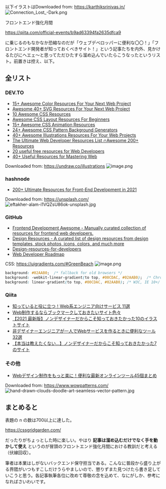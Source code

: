 
以下イラストはDownloaded from: https://karthiksrinivas.in/
![Connection_Lost_-_Dark_.png](https://qiita-image-store.s3.ap-northeast-1.amazonaws.com/0/93824/ee2d4f12-a61b-b4dd-c53d-1a40216055f3.png)


フロントエンド強化月間

https://qiita.com/official-events/b9ad63394fa2635dfca9

に乗じるのもなかなか恐縮なのだが「ウェブデベロッパーに便利な〇〇！」「フロントエンド開発者が知っておくべきサイト！」という記事たちを内外、見かけるたびにヘエェ～と思ってただひたすら溜め込んでいたらこうなったというリスト。前置きは控え、以下。

## 全リスト


### DEV.TO

- [15+ Awesome Color Resources For Your Next Web Project](https://dev.to/kiranrajvjd/15-awesome-color-resources-for-your-next-web-project-48je)
- [Awesome 40+ SVG Resources For Your Next Web Project](https://dev.to/kiranrajvjd/awesome-35-svg-resources-for-your-next-web-project-5c15)
- [10 Awesome CSS Resources](https://dev.to/kiranrajvjd/10-awesome-css-resources-14mh)
- [Awesome CSS Layout Resources For Beginners](https://dev.to/kiranrajvjd/awesome-css-layout-resources-for-beginners-508a)
- [15+ Awesome CSS Animation Resources](https://dev.to/kiranrajvjd/15-awesome-css-animation-resources-4mhi)
- [24+ Awesome CSS Pattern Background Generators](https://dev.to/kiranrajvjd/the-ultimate-css-background-pattern-resource-20m8)
- [40+ Awesome Illustrations Resources For Your Web Projects](https://dev.to/kiranrajvjd/40-awesome-illustrations-resources-for-your-web-projects-2fea)
- [The Ultimate Web Developer Resources List 🔥Awesome 200+ Resources](https://dev.to/kiranrajvjd/the-ultimate-web-developer-resources-list-200-resources-2gf5)
- [20 useful free resources for Web Developers](https://dev.to/pascavld/20-useful-free-resources-for-web-developers-2c3n)
- [40+ Useful Resources for Mastering Web](https://dev.to/surajondev/40-useful-resources-for-mastering-web-1i0h)

Downloaded from: https://undraw.co/illustrations
![image.png](https://qiita-image-store.s3.ap-northeast-1.amazonaws.com/0/93824/3d0be7f6-0c8f-853f-4786-a6d8c9966d1a.png)

### hashnode

- [200+ Ultimate Resources for Front-End Development in 2021](https://rahulism.hashnode.dev/200-ultimate-resources-for-front-end-development-in-2021)

Downloaded from: https://unsplash.com/
![eftakher-alam-i1VQZsU86ok-unsplash.jpg](https://qiita-image-store.s3.ap-northeast-1.amazonaws.com/0/93824/2d5f96c0-a45c-41de-1af1-113323fe3a7e.jpeg)



### GitHub
- [Frontend Development Awesome - Manually curated collection of resources for frontend web developers.](https://github.com/dypsilon/frontend-dev-bookmarks)
- [Design Resources -
A curated list of design resources from design templates, stock photos, icons, colors, and much more](https://github.com/MohamedYoussouf/Design-Resources)
- [Design-resources-for-developers](https://github.com/bradtraversy/design-resources-for-developers)
- [Web Developer Roadmap](https://github.com/kamranahmedse/developer-roadmap)

CSS: https://uigradients.com/#GreenBeach
![image.png](https://qiita-image-store.s3.ap-northeast-1.amazonaws.com/0/93824/1b31c942-8fbf-e111-6656-7e865ba46c22.png)

```css
background: #02AAB0;  /* fallback for old browsers */
background: -webkit-linear-gradient(to top, #00CDAC, #02AAB0);  /* Chrome 10-25, Safari 5.1-6 */
background: linear-gradient(to top, #00CDAC, #02AAB0); /* W3C, IE 10+/ Edge, Firefox 16+, Chrome 26+, Opera 12+, Safari 7+ */
```

### Qiita
- [知っていると役に立つ！Web系エンジニア向けサービス 11選](https://qiita.com/takiguchi-yu/items/3a1d4267e9ff31519945)
- [Web制作するならブックマークしておきたいサイト色々](https://qiita.com/sawadays0118/items/e617be2782caeef846c5)
- [【2021 最新版】ノンデザイナーだからこそ知っておきたかった10のイラストサイト](https://qiita.com/bo_zu_/items/88f45b132c8293dcd9b1)
- [非デザイナーエンジニアが一人でWebサービスを作るときに便利なツール32選](https://qiita.com/okappy/items/119e31cae9aa9bd9da6d)
- [【本当は教えたくない…】ノンデザイナーだからこそ知っておきたかった7のサイト](https://qiita.com/bo_zu_/items/0c09f789c5804132f1ad)

### その他

- [Webデザイン制作をもっと楽に！便利な最新オンラインツール45個まとめ](https://photoshopvip.net/128528)

Downloaded from: https://www.wowpatterns.com/
![hand-drawn-clouds-doodle-art-seamless-vector-pattern.jpg](https://qiita-image-store.s3.ap-northeast-1.amazonaws.com/0/93824/c41efdd3-6967-8f73-bf1a-e7de60303d26.jpeg)



## まとめると

表題の n の数は700以上に達した。

https://cssgridgarden.com/

だったりがちょっとした時に楽しい。やはり **記事は溜め込むだけでなく手を動かして使え** というのが冒頭のフロントエンド強化月間における教訓だと考える（伏線回収）。

筆者は本業はしがないバックエンド保守担当である。こんなに普段から盛り上がる界隈がいつもすこしだけうらやましいので、懲りずまた見つけたら書き足していこうと思う。各記事執筆各位に改めて尊敬の念を込めて、なにがしか、参考になればさいわいです。

